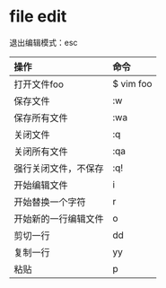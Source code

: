 # file edit

退出编辑模式：esc

|操作|命令|
|:-|:-|
|打开文件foo|$ vim foo|
|保存文件|:w|
|保存所有文件|:wa|
|关闭文件|:q|
|关闭所有文件|:qa|
|强行关闭文件，不保存|:q!|
|开始编辑文件|i|
|开始替换一个字符|r|
|开始新的一行编辑文件|o|
|剪切一行|dd|
|复制一行|yy|
|粘贴|p|